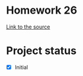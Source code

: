 # Homework 26
[Link to the source](https://skyengpublic.notion.site/26-0f0939dbb98440ecb5964936ea0fed44)
# Project status
- [x] Initial